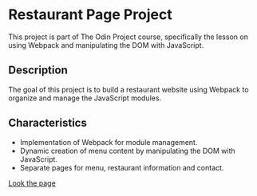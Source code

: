 # Restaurant Page Project

This project is part of The Odin Project course, specifically the lesson on using Webpack and manipulating the DOM with JavaScript.

## Description

The goal of this project is to build a restaurant website using Webpack to organize and manage the JavaScript modules.

## Characteristics

- Implementation of Webpack for module management.
- Dynamic creation of menu content by manipulating the DOM with JavaScript.
- Separate pages for menu, restaurant information and contact.

[Look the page](https://kkyouma.github.io/restaurant-page/)
